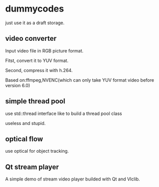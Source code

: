 # dummycodes

just use it as a draft storage.

## video converter

  Input video file in RGB picture format.
  
  Fitst, convert it to YUV format.
  
  Second, compress it with h.264.
  
  Based on:ffmpeg,NVENC(which can only take YUV format video before version 6.0)
  
## simple thread pool

  use std::thread interface like to build a thread pool class
  
  useless and stupid.
  
## optical flow

  use optical for object tracking.
  
## Qt stream player

  A simple demo of stream video player builded with Qt and Vlclib.
